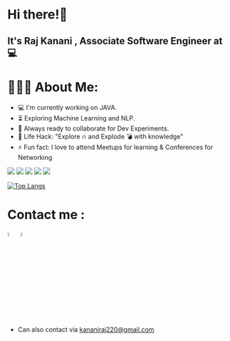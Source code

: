
# Hi there!:wave: 

## It's Raj Kanani , Associate Software Engineer at 💻

# 👨🏻‍💻 About Me:

- 💻 I'm currently working on JAVA.
- ⏳ Exploring Machine Learning and NLP.
- 🚀 Always ready to collaborate for Dev Experiments.
- 🎯 Life Hack: "Explore 🔥 and Explode 💣 with knowledge"
- ⚡ Fun fact: I love to attend Meetups for learning & Conferences for Networking



![](https://img.shields.io/badge/Language-Java-informational?style=flat&logo=<LOGO_NAME>&logoColor=white&color=2bbc8a)
![](https://img.shields.io/badge/Language-python-informational?style=flat&logo=<LOGO_NAME>&logoColor=white&color=2bbc8a)
![](https://img.shields.io/badge/Database-Firebase-informational?style=flat&logo=<LOGO_NAME>&logoColor=white&color=2bbc8a)
![](https://img.shields.io/badge/MobileDev-Flutter-informational?style=flat&logo=<LOGO_NAME>&logoColor=white&color=2bbc8a)
![](https://img.shields.io/badge/MobileDev-Android-informational?style=flat&logo=<LOGO_NAME>&logoColor=white&color=2bbc8a)


[![Top Langs](https://github-readme-stats.vercel.app/api/top-langs/?username=kananiraj&layout=compact)](https://github.com/anuraghazra/github-readme-stats)

# Contact me :
<a href ="https://www.linkedin.com/in/raj-kanani-23005b183"><img src="https://www.vectorico.com/wp-content/uploads/2018/02/LinkedIn-Icon-Square-300x300.png" width="5%" ></a>
<a href ="https://instagram.com/raj_kanan_i?igshid=aouwpttey420"><img src="https://parentzone.org.uk/sites/default/files/Instagram%20logo.jpg" width="5%" ></a>
 - Can also contact via kananiraj220@gmail.com
